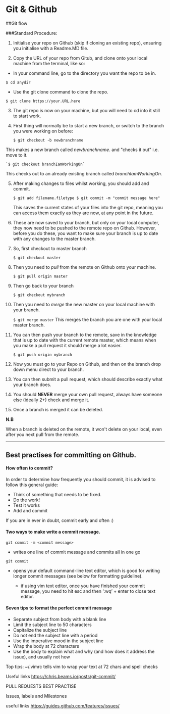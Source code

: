 # Git & Github

##Git flow

###Standard Procedure:

1. Initialise your repo on Github (skip if cloning an existing repo), ensuring you initialise with a Readme.MD file.

2. Copy the URL of your repo from Gitub, and clone onto your local machine from the terminal, like so:
  - In your command line, go to the directory you want the repo to be in.
   
   `$ cd anydir`
  
  - Use the git clone command to clone the repo.
  
  `$ git clone https://your.URL.here`

3. The git repo is now on your machine, but you will need to cd into it still to start work.

4. First thing will normally be to start a new branch, or switch to the branch you were working on before:

    `$ git checkout -b newbranchname`

  This makes a new branch called *newbranchname*. and  "checks it out" i.e. move to it.
    
    `$ git checkout branchIamWorkingOn`
    
  This checks out to an already existing branch called *branchIamWorkingOn*.

5. After making changes to files whilst working, you should add and commit.

    `$ git add filename.filetype
    $ git commit -m "commit message here"` 
    
    This saves the current states of your files into the git repo, meaning you can access them exactly as they are now, at any point in the future.

6. These are now saved to your branch, but only on your local computer, they now need to be pushed to the remote repo on Github. 
   However, before you do these, you want to make sure your branch is up to date with any changes to the master branch.

7. So, first checkout to master branch

    `$ git checkout master`

8. Then you need to *pull* from the remote on Github onto your machine.

    `$ git pull origin master`

9. Then go back to your branch

	`$ git checkout mybranch`

10. Then you need to *merge* the new master on your local machine with your branch.

    `$ git merge master` This merges the branch you are one with your local master branch.

11. You can then push your branch to the remote, save in the knowledge that is up to date with the current remote master, which means when you make a pull request it should merge a lot easier.

    `$ git push origin mybranch`

12. Now you must go to your Repo on Github, and then on the branch drop down menu direct to your branch.

13. You can then submit a pull request, which should describe exactly what your branch does.

14. You should **NEVER** merge your own pull request, always have someone else (ideally 2+) check and merge it.

15. Once a branch is merged it can be deleted.

**N.B**

When a branch is deleted on the remote, it won't delete on your local, even after you next pull from the remote.  

-----

## Best practises for committing on Github.

#### How often to commit?

In order to determine how frequently you should commit, it is advised to follow this general guide:

- Think of something that needs to be fixed.
- Do the work!
- Test it works
- Add and commit

If you are in ever in doubt, commit early and often :)


#### Two ways to make write a commit message.

`git commit -m <commit message>`

  - writes one line of commit message and commits all in one go

` git commit `

  - opens your default command-line text editor, which is good for writing longer commit messages (see below for formatting guideline).

	- if using vim text editor, once you have finished your commit message, you need to hit esc and 			then ‘:wq’ + enter to close text editor.

#### Seven tips to format the perfect commit message

- Separate subject from body with a blank line
- Limit the subject line to 50 characters
- Capitalize the subject line
- Do not end the subject line with a period
- Use the imperative mood in the subject line
- Wrap the body at 72 characters
- Use the body to explain what and why (and how does it address the issue), and usually not how

Top tips:
	~/.vimrc	tells vim to wrap your text at 72 chars and spell checks


Useful links
https://chris.beams.io/posts/git-commit/


PULL REQUESTS BEST PRACTISE


Issues, labels and Milestones

useful links
https://guides.github.com/features/issues/
